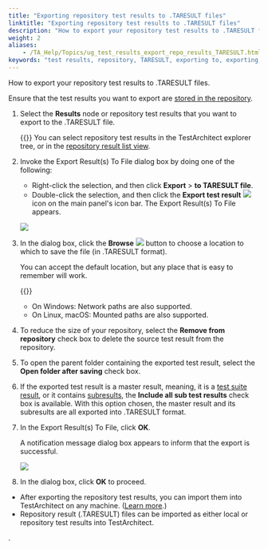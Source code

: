 ```yaml
--- 
title: "Exporting repository test results to .TARESULT files"
linktitle: "Exporting repository test results to .TARESULT files"
description: "How to export your repository test results to .TARESULT files."
weight: 2
aliases: 
    - /TA_Help/Topics/ug_test_results_export_repo_results_TARESULT.html
keywords: "test results, repository, TARESULT, exporting to, exporting, test results, repository, TARESULT"
---
```


How to export your repository test results to .TARESULT files.

Ensure that the test results you want to export are [stored in the repository](/user-guide/working-with-test-results/adding-test-results-to-the-repository/).

1.  Select the **Results** node or repository test results that you want to export to the .TARESULT file.

    {{<tip>}} You can select repository test results in the TestArchitect explorer tree, or in the [repository result list view](/user-guide/projects-and-project-items/project-items/list-view/result-list-view/repository-result-list-view).

2.  Invoke the Export Result\(s\) To File dialog box by doing one of the following:

    -   Right-click the selection, and then click **Export** \> **to TARESULT file**.
    -   Double-click the selection, and then click the **Export test result** ![](/images/TA_Help/Images/Save_to_file_HTML_icon.png) icon on the main panel's icon bar.
    The Export Result\(s\) To File appears.

    ![](/images/TA_Help/Images/Export_Results_To_File_taresult.dlg.png)

3.  In the dialog box, click the **Browse** ![](/images/TA_Help/Images/btn.browse-ellipsis.01.png) button to choose a location to which to save the file \(in .TARESULT format\).

    You can accept the default location, but any place that is easy to remember will work.

    {{<note>}}

    -   On Windows: Network paths are also supported.
    -   On Linux, macOS: Mounted paths are also supported.
4.  To reduce the size of your repository, select the **Remove from repository** check box to delete the source test result from the repository.

5.  To open the parent folder containing the exported test result, select the **Open folder after saving** check box.

6.  If the exported test result is a master result, meaning, it is a [test suite result](/user-guide/working-with-test-results/overview/#section.TS_results), or it contains [subresults](/user-guide/working-with-test-results/overview/#section.Subresults), the **Include all sub test results** check box is available. With this option chosen, the master result and its subresults are all exported into .TARESULT format.

7.  In the Export Result\(s\) To File, click **OK**.

    A notification message dialog box appears to inform that the export is successful.

    ![](/images/TA_Help/Images/export_repo_result_notification.png)

8.  In the dialog box, click **OK** to proceed.


-   After exporting the repository test results, you can import them into TestArchitect on any machine. \([Learn more](/user-guide/working-with-test-results/importing-test-results-from-taresult-files/).\)
-   Repository result \(.TARESULT\) files can be imported as either local or repository test results into TestArchitect.

.



